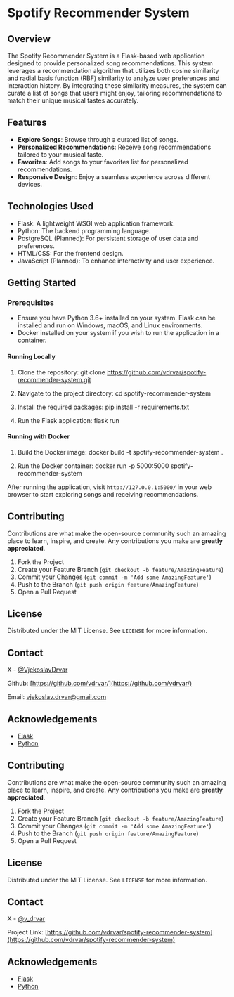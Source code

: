 # Spotify Recommender System

## Overview
The Spotify Recommender System is a Flask-based web application designed to provide personalized song recommendations. This system leverages a recommendation algorithm that utilizes both cosine similarity and radial basis function (RBF) similarity to analyze user preferences and interaction history. By integrating these similarity measures, the system can curate a list of songs that users might enjoy, tailoring recommendations to match their unique musical tastes accurately.


## Features
- **Explore Songs**: Browse through a curated list of songs.
- **Personalized Recommendations**: Receive song recommendations tailored to your musical taste.
- **Favorites**: Add songs to your favorites list for personalized recommendations.
- **Responsive Design**: Enjoy a seamless experience across different devices.

## Technologies Used
- Flask: A lightweight WSGI web application framework.
- Python: The backend programming language.
- PostgreSQL (Planned): For persistent storage of user data and preferences.
- HTML/CSS: For the frontend design.
- JavaScript (Planned): To enhance interactivity and user experience.

## Getting Started

### Prerequisites
- Ensure you have Python 3.6+ installed on your system. Flask can be installed and run on Windows, macOS, and Linux environments.
- Docker installed on your system if you wish to run the application in a container.

#### Running Locally
1. Clone the repository:
git clone https://github.com/vdrvar/spotify-recommender-system.git

2. Navigate to the project directory:
cd spotify-recommender-system

3. Install the required packages:
pip install -r requirements.txt

4. Run the Flask application:
flask run

#### Running with Docker
1. Build the Docker image:
docker build -t spotify-recommender-system .

2. Run the Docker container:
docker run -p 5000:5000 spotify-recommender-system

After running the application, visit `http://127.0.0.1:5000/` in your web browser to start exploring songs and receiving recommendations.

## Contributing
Contributions are what make the open-source community such an amazing place to learn, inspire, and create. Any contributions you make are **greatly appreciated**.

1. Fork the Project
2. Create your Feature Branch (`git checkout -b feature/AmazingFeature`)
3. Commit your Changes (`git commit -m 'Add some AmazingFeature'`)
4. Push to the Branch (`git push origin feature/AmazingFeature`)
5. Open a Pull Request

## License
Distributed under the MIT License. See `LICENSE` for more information.

## Contact
X - [@VjekoslavDrvar](https://twitter.com/v_drvar)

Github: [https://github.com/vdrvar/](https://github.com/vdrvar/)

Email: vjekoslav.drvar@gmail.com

## Acknowledgements
- [Flask](https://flask.palletsprojects.com/)
- [Python](https://www.python.org/)


## Contributing
Contributions are what make the open-source community such an amazing place to learn, inspire, and create. Any contributions you make are **greatly appreciated**.

1. Fork the Project
2. Create your Feature Branch (`git checkout -b feature/AmazingFeature`)
3. Commit your Changes (`git commit -m 'Add some AmazingFeature'`)
4. Push to the Branch (`git push origin feature/AmazingFeature`)
5. Open a Pull Request

## License
Distributed under the MIT License. See `LICENSE` for more information.

## Contact
X - [@v_drvar](https://twitter.com/yourtwitter)

Project Link: [https://github.com/vdrvar/spotify-recommender-system](https://github.com/vdrvar/spotify-recommender-system)

## Acknowledgements
- [Flask](https://flask.palletsprojects.com/)
- [Python](https://www.python.org/)

